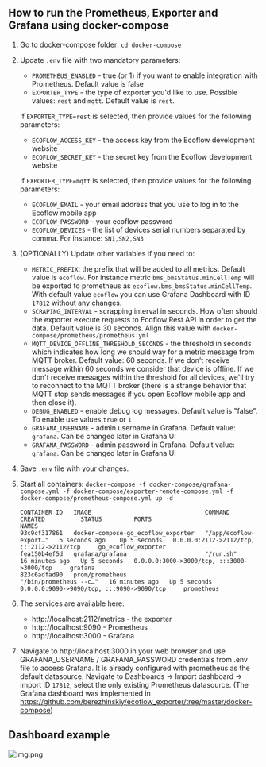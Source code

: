 ## How to run the Prometheus, Exporter and Grafana using docker-compose

1. Go to docker-compose folder: `cd docker-compose`
2. Update `.env` file with two mandatory parameters:
    - `PROMETHEUS_ENABLED` - true (or 1) if you want to enable integration with Prometheus. Default value is false
    - `EXPORTER_TYPE` - the type of exporter you'd like to use. Possible values: `rest` and `mqtt`. Default value
      is `rest`.

   If  `EXPORTER_TYPE=rest` is selected, then provide values for the following parameters:
    - `ECOFLOW_ACCESS_KEY` - the access key from the Ecoflow development website
    - `ECOFLOW_SECRET_KEY` - the secret key from the Ecoflow development website

   If  `EXPORTER_TYPE=mqtt` is selected, then provide values for the following parameters:
    - `ECOFLOW_EMAIL` - your email address that you use to log in to the Ecoflow mobile app
    - `ECOFLOW_PASSWORD` - your ecoflow password
    - `ECOFLOW_DEVICES` - the list of devices serial numbers separated by comma. For instance: `SN1,SN2,SN3`

3. (OPTIONALLY) Update other variables if you need to:
    - `METRIC_PREFIX`: the prefix that will be added to all metrics. Default value is `ecoflow`. For instance
      metric `bms_bmsStatus.minCellTemp` will be exported to prometheus as `ecoflow.bms_bmsStatus.minCellTemp`. With
      default value `ecoflow` you can use Grafana Dashboard with ID `17812` without any changes.
    - `SCRAPING_INTERVAL` - scrapping interval in seconds. How often should the exporter execute requests to Ecoflow
      Rest API in order to get the data. Default value is 30 seconds. Align this value
      with `docker-compose/prometheus/prometheus.yml`
    - `MQTT_DEVICE_OFFLINE_THRESHOLD_SECONDS` - the threshold in seconds which indicates how long we should way for a
      metric message from MQTT broker. Default value: 60 seconds. If we don't receive message within 60 seconds we
      consider that device is offline. If we don't receive messages within the threshold for all devices, we'll try to
      reconnect to the MQTT broker (there is a strange behavior that MQTT stop sends messages if you open Ecoflow mobile
      app and then close it).
    - `DEBUG_ENABLED` - enable debug log messages. Default value is "false". To enable use values `true` or `1`
    - `GRAFANA_USERNAME` - admin username in Grafana. Default value: `grafana`. Can be changed later in Grafana UI
    - `GRAFANA_PASSWORD` - admin password in Grafana. Default value: `grafana`. Can be changed later in Grafana UI
4. Save `.env` file with your changes.
5. Start all
   containers: `docker-compose -f docker-compose/grafana-compose.yml -f docker-compose/exporter-remote-compose.yml -f docker-compose/prometheus-compose.yml up -d`
     ```
   CONTAINER ID   IMAGE                                COMMAND                  CREATED          STATUS         PORTS                                         NAMES
   93c9cf317861   docker-compose-go_ecoflow_exporter   "/app/ecoflow-export…"   6 seconds ago    Up 5 seconds   0.0.0.0:2112->2112/tcp, :::2112->2112/tcp     go_ecoflow_exporter
   fea150b4ef5d   grafana/grafana                      "/run.sh"                16 minutes ago   Up 5 seconds   0.0.0.0:3000->3000/tcp, :::3000->3000/tcp     grafana
   823c6adfad90   prom/prometheus                      "/bin/prometheus --c…"   16 minutes ago   Up 5 seconds   0.0.0.0:9090->9090/tcp, :::9090->9090/tcp     prometheus
   ```
6. The services are available here:
    - http://localhost:2112/metrics - the exporter
    - http://localhost:9090 - Prometheus
    - http://localhost:3000 - Grafana

7. Navigate to http://localhost:3000 in your web browser and use GRAFANA_USERNAME / GRAFANA_PASSWORD credentials from
   .env file to access Grafana. It is already configured with prometheus as the default datasource.
   Navigate to Dashboards → Import dashboard → import ID `17812`, select the only existing Prometheus datasource.
   (The Grafana dashboard was implemented
   in https://github.com/berezhinskiy/ecoflow_exporter/tree/master/docker-compose)

## Dashboard example

![img.png](images/dashboard_example.png)
